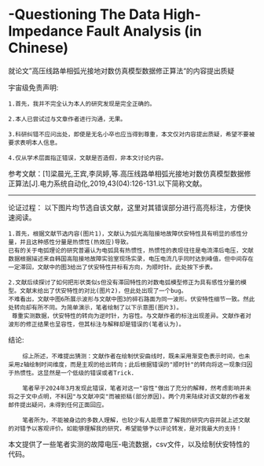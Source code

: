 # -Questioning The Data High-Impedance Fault Analysis (in Chinese)
就论文”高压线路单相弧光接地对数仿真模型数据修正算法“的内容提出质疑

宇宙级免责声明:

    1.首先，我并不完全认为本人的研究发现是完全正确的。
    
    2.本人已尝试过与文章作者进行沟通，无果。
    
    3.科研纠错不应问出处，即使是无名小卒也应当得到尊重，本文仅对内容提出质疑，希望不要被要求表明本人信息。
    
    4.仅从学术层面指正错误，文献是否造假，非本文讨论内容。
    
  参考文献：[1]梁晨光,王宾,李凤婷,等.高压线路单相弧光接地对数仿真模型数据修正算法[J].电力系统自动化,2019,43(04):126-131.以下简称文献。

-------------------------------------------------------------------------------------------------------------------------------------

论证过程：
        以下图片均节选自该文献，这里对其错误部分进行高亮标注，方便快速阅读。

    1.首先，根据文献节选内容(图片1)，文献认为弧光高阻接地故障伏安特性具有明显的感性分量，并且这种感性分量是热惯性(热效应)导致。
    已有的关于电弧理论的研究普遍认为电弧具有热惯性，热惯性的表现往往是电流滞后电压，文献数据根据描述来自韩国高阻接地故障实验室现场实录，电压电流几乎同时达到峰值，但中间存在一定滞回，文献中的图3给出了伏安特性并标有方向，为顺时针。此处按下步表。

    2.文献后续探讨了如何把形状类似s但没有滞回特性的对数电弧模型修正为具有感性分量的模型。文献末给出了伏安特性的对比(图片2)，但此处出现了一个bug。
    不难看出，文献中图6所展示波形与文献中图3的碎石路面为同一波形。伏安特性细节一致。然此处转向却有所不同。为简单演示，笔者绘制了以下示意图(图片3)。
     尊重实测数据，伏安特性的转向为逆时针，为容性。与文献作者的标注出现差异。文献作者对波形的修正结果也呈容性，但其标注与解释却是错误的(笔者认为)。


     
结论:
        
        综上所述，不难提出猜测：文献作者在绘制伏安曲线时，既未采用渐变色表示时间，也未采用z轴绘制时间维度，而是主观的给出转向；此后根据错误的"顺时针"的转向将这一现象归因于热惯性。这显然是一个低级的错误或者Trick.

        笔者早于2024年3月发现此错误，笔者对这一"容性"做出了充分的解释，然考虑影响并未将之于文中点明，不料因"与文献冲突"而被拒稿(部分原因)。两个月来陆续对该文献的作者发邮件提出疑问，未得到任何正面回应。

        笔者所为，不能被身边的多数人理解，也较少有人能愿意了解我的研究内容并就上述文献的对错予以客观评价。如能够理解我的研究，希望能够予以评论转发，是对我最大的支持！

本文提供了一些笔者实测的故障电压-电流数据，csv文件，以及绘制伏安特性的代码。
